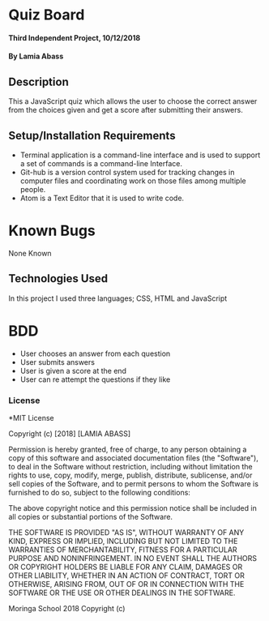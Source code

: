 # Quiz Board
#### Third Independent Project, 10/12/2018
#### By **Lamia Abass**
## Description
This a JavaScript quiz which allows the user to choose the correct answer from the choices given and get a score after submitting their answers.
## Setup/Installation Requirements
* Terminal application is a command-line interface and is used to support a set of commands  is a command-line Interface.
* Git-hub is a version control system used for tracking changes in computer files and coordinating work on those files among multiple people.
* Atom is a Text Editor that it is used to write code.
# Known Bugs
None Known
## Technologies Used
In this project I used three languages; CSS, HTML and JavaScript
# BDD
* User chooses an answer from each question
* User submits answers
* User is given a score at the end
* User can re attempt the questions if they like
### License
*MIT License

Copyright (c) [2018] [LAMIA ABASS]

Permission is hereby granted, free of charge, to any person obtaining a copy
of this software and associated documentation files (the "Software"), to deal
in the Software without restriction, including without limitation the rights
to use, copy, modify, merge, publish, distribute, sublicense, and/or sell
copies of the Software, and to permit persons to whom the Software is
furnished to do so, subject to the following conditions:

The above copyright notice and this permission notice shall be included in all
copies or substantial portions of the Software.

THE SOFTWARE IS PROVIDED "AS IS", WITHOUT WARRANTY OF ANY KIND, EXPRESS OR
IMPLIED, INCLUDING BUT NOT LIMITED TO THE WARRANTIES OF MERCHANTABILITY,
FITNESS FOR A PARTICULAR PURPOSE AND NONINFRINGEMENT. IN NO EVENT SHALL THE
AUTHORS OR COPYRIGHT HOLDERS BE LIABLE FOR ANY CLAIM, DAMAGES OR OTHER
LIABILITY, WHETHER IN AN ACTION OF CONTRACT, TORT OR OTHERWISE, ARISING FROM,
OUT OF OR IN CONNECTION WITH THE SOFTWARE OR THE USE OR OTHER DEALINGS IN THE
SOFTWARE.

Moringa School 2018
Copyright (c)
